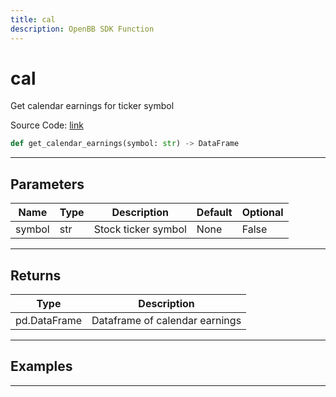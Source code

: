 ```yaml
---
title: cal
description: OpenBB SDK Function
---
```


# cal

Get calendar earnings for ticker symbol

Source Code: [link](https://github.com/OpenBB-finance/OpenBBTerminal/tree/main/openbb_terminal/stocks/fundamental_analysis/yahoo_finance_model.py#L179)

```python
def get_calendar_earnings(symbol: str) -> DataFrame
```
---

## Parameters

| Name | Type | Description | Default | Optional |
| ---- | ---- | ----------- | ------- | -------- |
| symbol | str | Stock ticker symbol | None | False |

---

## Returns

| Type | Description |
| ---- | ----------- |
| pd.DataFrame | Dataframe of calendar earnings |

---

## Examples

---


